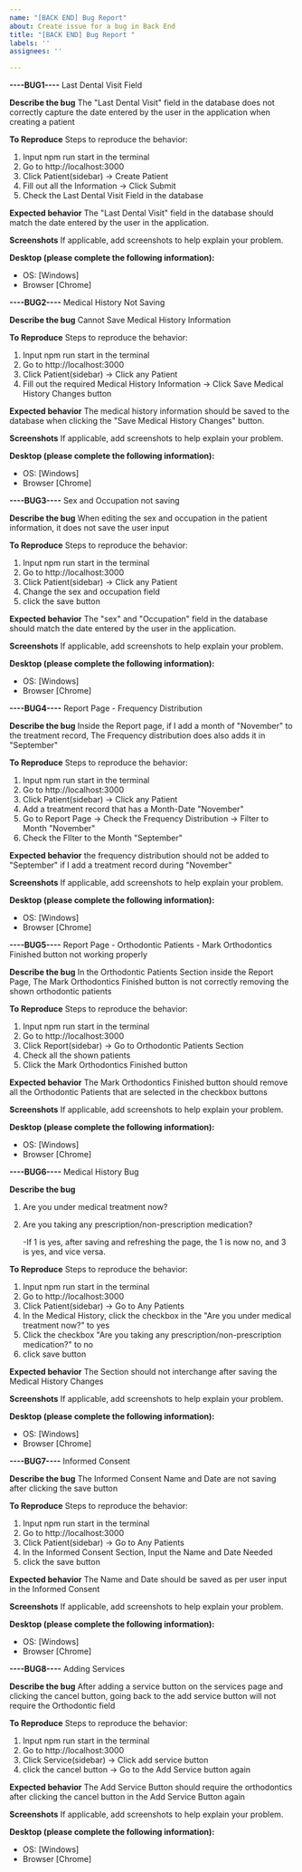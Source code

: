 ```yaml
---
name: "[BACK END] Bug Report"
about: Create issue for a bug in Back End
title: "[BACK END] Bug Report "
labels: ''
assignees: ''

---
```


 **----BUG1----**
Last Dental Visit Field

**Describe the bug**
The "Last Dental Visit" field in the database does not correctly capture the date entered by the user in the application when creating a patient

**To Reproduce**
Steps to reproduce the behavior:
1.  Input npm run start in the terminal 
2.  Go to http://localhost:3000
3.  Click Patient(sidebar) -> Create Patient 
4.  Fill out all the Information -> Click Submit
5. Check the Last Dental Visit Field in the database

**Expected behavior**
The "Last Dental Visit" field in the database should match the date entered by the user in the application.

**Screenshots**
If applicable, add screenshots to help explain your problem.

**Desktop (please complete the following information):**
 - OS: [Windows]
 - Browser [Chrome]

 **----BUG2----**
Medical History Not Saving

**Describe the bug**
Cannot Save Medical History Information

**To Reproduce**
Steps to reproduce the behavior:
1.  Input npm run start in the terminal 
2.  Go to http://localhost:3000
3.  Click Patient(sidebar) -> Click any Patient
4. Fill out the required Medical History Information -> Click Save Medical History Changes button

**Expected behavior**
The medical history information should be saved to the database when clicking the "Save Medical History Changes" button.

**Screenshots**
If applicable, add screenshots to help explain your problem.

**Desktop (please complete the following information):**
 - OS: [Windows]
 - Browser [Chrome]

**----BUG3----**
Sex and Occupation not saving

**Describe the bug**
When editing the sex and occupation in the patient information, it does not save the user input

**To Reproduce**
Steps to reproduce the behavior:
1.  Input npm run start in the terminal 
2.  Go to http://localhost:3000
3.  Click Patient(sidebar) -> Click any Patient
4.  Change the sex and occupation field 
5. click the save button

**Expected behavior**
The "sex" and "Occupation" field in the database should match the date entered by the user in the application.

**Screenshots**
If applicable, add screenshots to help explain your problem.

**Desktop (please complete the following information):**
 - OS: [Windows]
 - Browser [Chrome]

**----BUG4----**
Report Page - Frequency Distribution

**Describe the bug**
Inside the Report page, if I add a month of "November" to the treatment record, The Frequency distribution does also adds it in "September"

**To Reproduce**
Steps to reproduce the behavior:
1.  Input npm run start in the terminal 
2.  Go to http://localhost:3000
3.  Click Patient(sidebar) -> Click any Patient
4.  Add a treatment record that has a Month-Date "November" 
5. Go to Report Page -> Check the Frequency Distribution -> Filter to Month "November"
6. Check the FIlter to the Month "September"

**Expected behavior**
the frequency distribution should not be added to "September" if I add a treatment record during "November"

**Screenshots**
If applicable, add screenshots to help explain your problem.

**Desktop (please complete the following information):**
 - OS: [Windows]
 - Browser [Chrome]

**----BUG5----**
Report Page - Orthodontic Patients - Mark Orthodontics Finished button not working properly

**Describe the bug**
In the Orthodontic Patients Section inside the Report Page, The Mark Orthodontics Finished button is not correctly removing the shown orthodontic patients

**To Reproduce**
Steps to reproduce the behavior:
1.  Input npm run start in the terminal 
2.  Go to http://localhost:3000
3.  Click Report(sidebar) -> Go to Orthodontic Patients Section
4.  Check all the shown patients
5. Click the Mark Orthodontics Finished button


**Expected behavior**
The Mark Orthodontics Finished button should remove all the Orthodontic Patients that are selected in the checkbox buttons

**Screenshots**
If applicable, add screenshots to help explain your problem.

**Desktop (please complete the following information):**
 - OS: [Windows]
 - Browser [Chrome]

**----BUG6----**
Medical History Bug

**Describe the bug**
 1. Are you under medical treatment now?
 3. Are you taking any prescription/non-prescription medication?

    -If 1 is yes, after saving and refreshing the page, the 1 is now no, and 3 is yes, and vice versa.

**To Reproduce**
Steps to reproduce the behavior:
1.  Input npm run start in the terminal 
2.  Go to http://localhost:3000
3.  Click Patient(sidebar) -> Go to Any Patients
4.  In the Medical History, click the checkbox in the "Are you under medical treatment now?" to yes 
5.  Click the checkbox "Are you taking any prescription/non-prescription medication?" to no
6.  click save button


**Expected behavior**
The Section should not interchange after saving the Medical History Changes

**Screenshots**
If applicable, add screenshots to help explain your problem.

**Desktop (please complete the following information):**
 - OS: [Windows]
 - Browser [Chrome]

**----BUG7----**
Informed Consent

**Describe the bug**
The Informed Consent Name and Date are not saving after clicking the save button

**To Reproduce**
Steps to reproduce the behavior:
1.  Input npm run start in the terminal 
2.  Go to http://localhost:3000
3.  Click Patient(sidebar) -> Go to Any Patients
4.  In the Informed Consent Section, Input the Name and Date Needed
6.  click the save button


**Expected behavior**
The Name and Date should be saved as per user input in the Informed Consent

**Screenshots**
If applicable, add screenshots to help explain your problem.

**Desktop (please complete the following information):**
 - OS: [Windows]
 - Browser [Chrome]

**----BUG8----**
Adding Services 

**Describe the bug**
After adding a service button on the services page and clicking the cancel button, going back to the add service button will not require the Orthodontic field

**To Reproduce**
Steps to reproduce the behavior:
1.  Input npm run start in the terminal 
2.  Go to http://localhost:3000
3.  Click Service(sidebar) -> Click add service button
4.  click the cancel button -> Go to the Add Service button again

**Expected behavior**
The Add Service Button should require the orthodontics after clicking the cancel button in the Add Service Button again

**Screenshots**
If applicable, add screenshots to help explain your problem.

**Desktop (please complete the following information):**
 - OS: [Windows]
 - Browser [Chrome]



